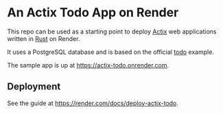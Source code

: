 # An Actix Todo App on Render

This repo can be used as a starting point to deploy [Actix](https://actix.rs) web applications written in [Rust](https://www.rust-lang.org) on Render.

It uses a PostgreSQL database and is based on the official [todo](https://github.com/actix/examples/tree/master/basics/todo) example.

The sample app is up at https://actix-todo.onrender.com.

## Deployment

See the guide at https://render.com/docs/deploy-actix-todo.
